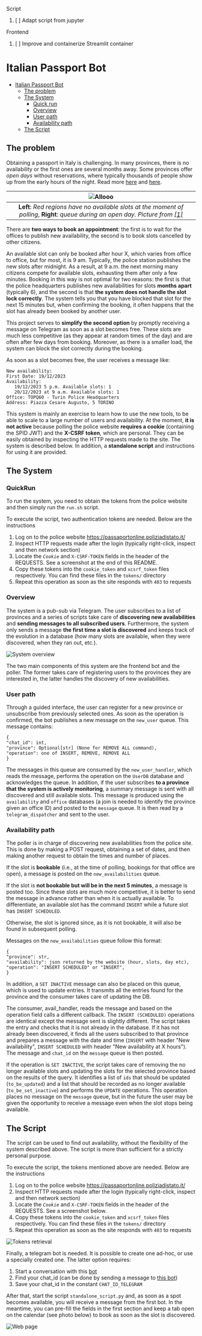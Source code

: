 
Script
1. [ ] Adapt script from jupyter

Frontend
1. [ ] Improve and containerize Streamlit container


# Italian Passport Bot

<!-- TOC -->
* [Italian Passport Bot](#italian-passport-bot)
  * [The problem](#the-problem)
  * [The System](#the-system)
    * [Quick run](#quick-run)
    * [Overview](#overview)
    * [User path](#user-path)
    * [Availability path](#availability-path)
  * [The Script](#the-script)
<!-- TOC -->

## The problem

Obtaining a passport in Italy is challenging. In many provinces, there is no availability 
or the first ones are several months away. 
Some provinces offer *open days* without reservations,
where typically thousands of people show up from the early hours of the night. Read more [here](https://www.lastampa.it/torino/2023/01/28/news/passaporti_ufficio_code-12609734/) and [here](https://www.rainews.it/tgr/piemonte/video/2023/10/a-torino-passaporto-in-20-giorni-ma-e-ancora-caos-per-la-domanda--dff5c3e4-6801-405f-9cd2-fd1e7c7cbe5d.html).

|                                                                                            ![Allooo](assets/passport.png)                                                                                             | 
|:---------------------------------------------------------------------------------------------------------------------------------------------------------------------------------------------------------------------:| 
| **Left**: *Red regions have no available slots at the moment of polling*, **Right**: *queue during an open day. Picture from [[1]](https://www.lastampa.it/torino/2023/01/28/news/passaporti_ufficio_code-12609734/)* |



There are **two ways to book an appointment**: the first is to wait for the offices to publish new availability,
the second is to book slots cancelled by other citizens.

An available slot can only be booked after hour X, 
which varies from office to office, but for most, it is 9 am.
Typically, the police station publishes the new slots after midnight. As a result, at 9 a.m. the next morning many citizens compete for available slots, exhausting them after only a few minutes. 
Booking in this way is not optimal for two reasons: the first is that the police headquarters publishes new availabilities for slots **months apart** (typically 6), and the second is that **the system does not handle the slot lock correctly**. 
The system tells you that you have blocked that slot for the next 15 minutes but, when confirming the booking, it often happens that the slot has already been booked by another user.

This project serves to **simplify the second option** by promptly receiving a message on Telegram as soon as a slot becomes free. 
These slots are much less competitive (as they appear at random times of the day) and are often after few days from booking. 
Moreover, as there is a smaller load, the system can block the slot correctly during the booking.

As soon as a slot becomes free, the user receives a message like:
```
New availability:
First Date: 19/12/2023
Availability:
   19/12/2023 5 p.m. Available slots: 1
   20/12/2023 at 9 a.m. Available slots: 1
Office: TOPQ60 - Turin Police Headquarters
Address: Piazza Cesare Augusto, 5 TORINO
```

This system is mainly an exercise to learn how to use the new tools, to be able to scale to a large number of users and availability.
At the moment, **it is not active** because polling the police website **requires a cookie** (containing the SPID JWT) and the **X-CSRF token**, which are personal. 
They can be easily obtained by inspecting the HTTP requests made to the site.
The system is described below. In addition, a **standalone script** and instructions for using it are provided.

## The System

### QuickRun

To run the system, you need to obtain the tokens from the police website and then simply run the `run.sh` script.

To execute the script, two authentication tokens are needed. Below are the instructions

1. Log on to the police website https://passaportonline.poliziadistato.it/
2. Inspect HTTP requests made after the login (typically right-click, inspect and then network section)
3. Locate the _`Cookie`_ and `X-CSRF-TOKEN` fields in the header of the REQUESTS. See a screenshot at the end of this README.
4. Copy these tokens into the `cookie_token` and `xcsrf_token` files respectively. You can find these files in the `tokens/` directory
5. Repeat this operation as soon as the site responds with `403` to requests



### Overview
The system is a pub-sub via Telegram. 
The user subscribes to a list of provinces and a series of scripts take care of **discovering new availabilities** and **sending messages to all subscribed users**. 
Furthermore, the system only sends a message **the first time a slot is discovered** and keeps track of the evolution in a database (how many slots are available, when they were discovered, when they ran out, etc.).

<picture>
  <source media="(prefers-color-scheme: dark)" srcset="./assets/SystemDark.png">
  <img alt="System overview" src="./assets/SystemLight.png">
</picture>

The two main components of this system are the frontend bot and the poller. The former takes care of registering users to the provinces they are interested in, the latter handles the discovery of new availabilities.

### User path

Through a guided interface, the user can register for a new province or unsubscribe from previously selected ones. 
As soon as the operation is confirmed, the bot publishes a new message on the `new_user` queue. This message contains:
```
{
"chat_id": int, 
"province": Optional[str] (None for REMOVE ALL command), 
"operation": one of INSERT, REMOVE, REMOVE ALL
}
```

The messages in this queue are consumed by the `new_user_handler`, which reads the message, performs the operation on the `UserDB` database and acknowledges the queue. 
In addition, if the user subscribes **to a province that the system is actively monitoring**, a summary message is sent with all discovered and still available slots. 
This message is produced using the `availability` and `office` databases (a join is needed to identify the province given an office ID) 
and posted to the `message` queue. It is then read by a `telegram_dispatcher` and sent to the user.

### Availability path

The poller is in charge of discovering new availabilities from the police site. 
This is done by making a POST request, obtaining a set of dates, and then making another request to obtain the times and number of places. 

If the slot is **bookable** (i.e., at the time of polling, bookings for that office are open), 
a message is posted on the `new_availabilities` queue. 

If the slot is **not bookable but will be in the next 5 minutes**, a message is posted too. 
Since these slots are much more competitive, it is better to send the message in advance rather than when 
it is actually available. To differentiate, an available slot has the command `INSERT` while a future slot has `INSERT SCHEDULED`.

Otherwise, the slot is ignored since, as it is not bookable, it will also be found in subsequent polling.

Messages on the `new_availabilities` queue follow this format:

```
{
"province": str,
"availability": json returned by the website (hour, slots, day etc),
"operation": "INSERT SCHEDULED" or "INSERT",
}
```

In addition, a `SET INACTIVE` message can also be placed on this queue, which is used to update entries.
It transmits all the entries found for the province and the consumer takes care of updating the DB.

The consumer, avail_handler, reads the message and based on the operation field calls a different callback.
The `INSERT (SCHEDULED)` operations are identical except the message sent is slightly different. 
The script takes the entry and checks that it is not already in the database. 
If it has not already been discovered, it finds all the users subscribed to that province and prepares a message with the date and time 
(`INSERT` with header "New availability", `INSERT SCHEDULED` with header "New availability at X hours"). 
The message and `chat_id` on the `message` queue is then posted.

If the operation is `SET INACTIVE`, the script takes care of removing the no longer available slots 
and updating the slots for the selected province based on the results of the query. 
It identifies a list of `ids` that should be updated (`to_be_updated`) and a list 
that should be recorded as no longer available (`to_be_set_inactive`) and performs the `UPDATE` operations. 
This operation places no message on the `message` queue, but in the future the user may be given the opportunity to receive a message even when the slot stops being available.




## The Script

The script can be used to find out availability, without the flexibility of the system described above.
The script is more than sufficient for a strictly personal purpose.

To execute the script, the tokens mentioned above are needed. Below are the instructions

1. Log on to the police website https://passaportonline.poliziadistato.it/
2. Inspect HTTP requests made after the login (typically right-click, inspect and then network section)
3. Locate the _`Cookie`_ and `X-CSRF-TOKEN` fields in the header of the REQUESTS. See a screenshot below.
4. Copy these tokens into the `cookie_token` and `xcsrf_token` files respectively. You can find these files in the `tokens/` directory
5. Repeat this operation as soon as the site responds with `403` to requests


![Tokens retrieval](assets/tokens.png)



Finally, a telegram bot is needed. It is possible to create one ad-hoc, or use a specially created one. 
The latter option requires:

1. Start a conversation with this [bot](https://t.me/ModynBot)
2. Find your chat_id (can be done by sending a message to [this bot](https://t.me/myidbot))
3. Save your chat_id in the constant `CHAT_ID_TELEGRAM`

After that, start the script `standalone_script.py` and, as soon as a spot becomes available, 
you will receive a message from the first bot. 
In the meantime, you can pre-fill the fields in the first section and keep a tab open on the calendar (see photo below) 
to book as soon as the slot is discovered.

![Web page](assets/page.png)


